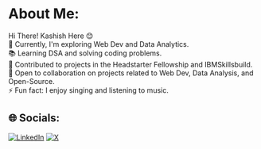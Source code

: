 # About Me:

Hi There! Kashish Here 😊  
🌱 Currently, I'm exploring Web Dev and Data Analytics.  
📚 Learning DSA and solving coding problems.  
🏅 Contributed to projects in the Headstarter Fellowship and IBMSkillsbuild.  
💬 Open to collaboration on projects related to Web Dev, Data Analysis, and Open-Source.  
⚡ Fun fact: I enjoy singing and listening to music.

## 🌐 Socials:

[![LinkedIn](https://img.shields.io/badge/LinkedIn-blue?style=for-the-badge&logo=linkedin)](https://www.linkedin.com/in/kashish-srivastava-54713424a/) 
[![X](https://img.shields.io/badge/X-black?style=for-the-badge&logo=x)](https://x.com/i_kashishsrivas)

